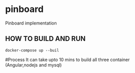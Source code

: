# pinboard
Pinboard implementation 

## HOW TO BUILD AND RUN
`docker-compose up --buil`

#Process
It can take upto 10 mins to build all three container (Angular,nodejs and mysql)
